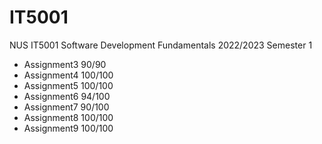 # IT5001
NUS IT5001 Software Development Fundamentals 2022/2023 Semester 1

- Assignment3 90/90
- Assignment4 100/100
- Assignment5 100/100
- Assignment6 94/100
- Assignment7 90/100
- Assignment8 100/100
- Assignment9 100/100

